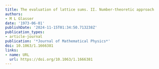 ```yaml
---
title: The evaluation of lattice sums. II. Number‐theoretic approach
authors:
- M L Glasser
date: '1973-06-01'
publishDate: '2024-11-15T01:34:50.713238Z'
publication_types:
- article-journal
publication: '*Journal of Mathematical Physics*'
doi: 10.1063/1.1666381
links:
- name: URL
  url: https://doi.org/10.1063/1.1666381
---
```


